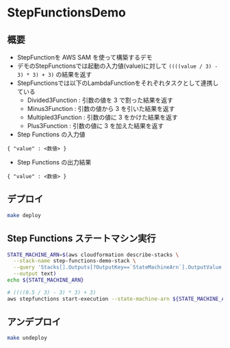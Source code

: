# StepFunctionsDemo

## 概要

- StepFunctionを AWS SAM を使って構築するデモ
- デモのStepFunctionsでは起動の入力値(value)に対して `((((value / 3) - 3) * 3) + 3)` の結果を返す
- StepFunctionsでは以下のLambdaFunctionをそれぞれタスクとして連携している
  - Divided3Function : 引数の値を 3 で割った結果を返す
  - Minus3Function : 引数の値から 3 を引いた結果を返す
  - Multipled3Function : 引数の値に 3 をかけた結果を返す
  - Plus3Function : 引数の値に 3 を加えた結果を返す
- Step Functions の入力値

```
{ "value" : <数値> }
```

- Step Functions の出力結果

```
{ "value" : <数値> }
```

## デプロイ

```sh
make deploy
```

## Step Functions ステートマシン実行

```sh
STATE_MACHINE_ARN=$(aws cloudformation describe-stacks \
  --stack-name step-functions-demo-stack \
  --query 'Stacks[].Outputs[?OutputKey==`StateMachineArn`].OutputValue' \
  --output text)
echo ${STATE_MACHINE_ARN}

# ((((0.5 / 3) - 3) * 3) + 3)
aws stepfunctions start-execution --state-machine-arn ${STATE_MACHINE_ARN} --input "{\"value\" : \"0.5\"}"
```

## アンデプロイ

```sh
make undeploy
```
